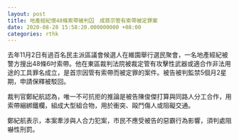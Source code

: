 ```yaml
---
layout: post
title: 地產經紀懷48條索帶被判囚　成首宗管有索帶被定罪案
date: 2020-08-28 15:58:20.000000000 +08:00
categories: rthk
---
```


去年11月2日有過百名民主派區議會候選人在維園舉行選民聚會，一名地產經紀被警方搜出48條6吋索帶。他在東區裁判法院被裁定管有攻擊性武器或適合作非法用途的工具罪名成立，是首宗因管有索帶而被定罪的案件。被告被判監禁5個月2星期，申請保釋被駁回。

裁判官鄭紀航認為，唯一不可抗拒的推論是被告陳俊傑打算與同路人分工合作，用索帶綑綁鐵欄，組成大型組合物，用於衝突、毆鬥傷人或阻礙交通。

鄭紀航表示，本案牽涉與人合力犯案，市民不應受被告的惡霸行為影響，須判處阻嚇性刑罰。
